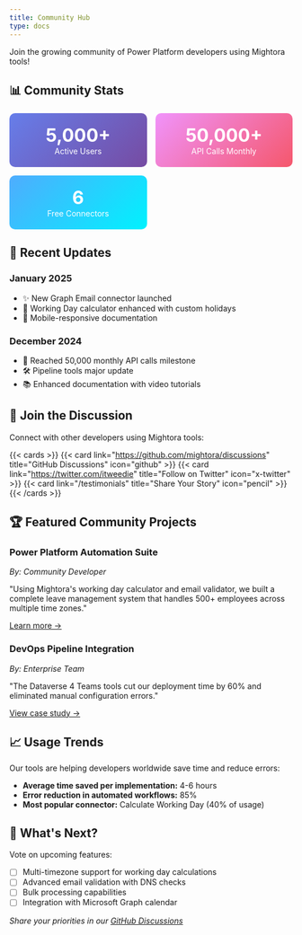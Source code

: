 ```yaml
---
title: Community Hub
type: docs
---
```


Join the growing community of Power Platform developers using Mightora tools!

## 📊 Community Stats

<div style="display: grid; grid-template-columns: repeat(auto-fit, minmax(200px, 1fr)); gap: 15px; margin: 20px 0;">
    <div style="text-align: center; padding: 20px; background: linear-gradient(135deg, #667eea 0%, #764ba2 100%); color: white; border-radius: 10px;">
        <div style="font-size: 32px; font-weight: bold;">5,000+</div>
        <div>Active Users</div>
    </div>
    <div style="text-align: center; padding: 20px; background: linear-gradient(135deg, #f093fb 0%, #f5576c 100%); color: white; border-radius: 10px;">
        <div style="font-size: 32px; font-weight: bold;">50,000+</div>
        <div>API Calls Monthly</div>
    </div>
    <div style="text-align: center; padding: 20px; background: linear-gradient(135deg, #4facfe 0%, #00f2fe 100%); color: white; border-radius: 10px;">
        <div style="font-size: 32px; font-weight: bold;">6</div>
        <div>Free Connectors</div>
    </div>
</div>

## 🚀 Recent Updates

### January 2025
- ✨ New Graph Email connector launched
- 🔧 Working Day calculator enhanced with custom holidays
- 📱 Mobile-responsive documentation

### December 2024
- 🎉 Reached 50,000 monthly API calls milestone
- 🛠️ Pipeline tools major update
- 📚 Enhanced documentation with video tutorials

## 💬 Join the Discussion

Connect with other developers using Mightora tools:

{{< cards >}}
  {{< card link="https://github.com/mightora/discussions" title="GitHub Discussions" icon="github" >}}
  {{< card link="https://twitter.com/itweedie" title="Follow on Twitter" icon="x-twitter" >}}
  {{< card link="/testimonials" title="Share Your Story" icon="pencil" >}}
{{< /cards >}}

## 🏆 Featured Community Projects

### Power Platform Automation Suite
*By: Community Developer*

"Using Mightora's working day calculator and email validator, we built a complete leave management system that handles 500+ employees across multiple time zones."

[Learn more →](/testimonials)

### DevOps Pipeline Integration
*By: Enterprise Team*

"The Dataverse 4 Teams tools cut our deployment time by 60% and eliminated manual configuration errors."

[View case study →](/pipeline-tools/dataverse-4-teams-tools/)

## 📈 Usage Trends

Our tools are helping developers worldwide save time and reduce errors:

- **Average time saved per implementation:** 4-6 hours
- **Error reduction in automated workflows:** 85%
- **Most popular connector:** Calculate Working Day (40% of usage)

## 🎯 What's Next?

Vote on upcoming features:

- [ ] Multi-timezone support for working day calculations
- [ ] Advanced email validation with DNS checks  
- [ ] Bulk processing capabilities
- [ ] Integration with Microsoft Graph calendar

*Share your priorities in our [GitHub Discussions](https://github.com/mightora/discussions)*
